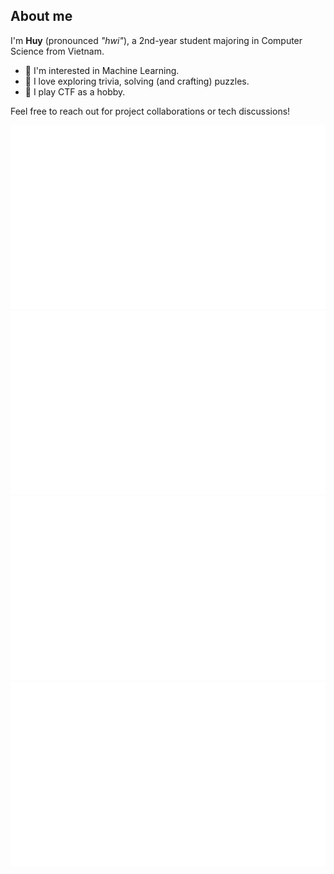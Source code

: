 ## About me
I'm **Huy** (pronounced *"hwi"*), a 2nd-year student majoring in Computer Science from Vietnam.

- 🧠 I'm interested in Machine Learning.
- 📑 I love exploring trivia, solving (and crafting) puzzles.
- 🚩 I play CTF as a hobby.

Feel free to reach out for project collaborations or tech discussions!

![](https://raw.githubusercontent.com/huytrinhm/github-stats/master/generated/overview.svg#gh-dark-mode-only)
![](https://raw.githubusercontent.com/huytrinhm/github-stats/master/generated/overview.svg#gh-light-mode-only)
![](https://raw.githubusercontent.com/huytrinhm/github-stats/master/generated/languages.svg#gh-dark-mode-only)
![](https://raw.githubusercontent.com/huytrinhm/github-stats/master/generated/languages.svg#gh-light-mode-only)
